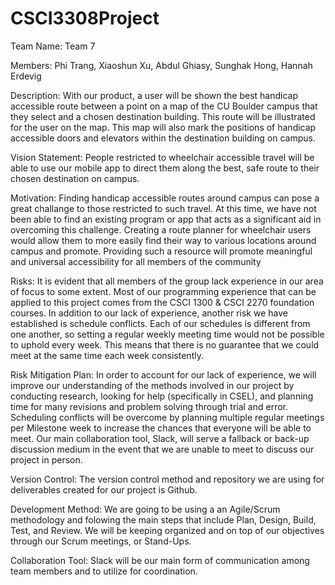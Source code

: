 # CSCI3308Project

Team Name: Team 7

Members: Phi Trang, Xiaoshun Xu, Abdul Ghiasy, Sunghak Hong, Hannah Erdevig 

Description: With our product, a user will be shown the best handicap accessible route between a point on a map of the CU Boulder campus that they select and a chosen destination building. This route will be illustrated for the user on the map. This map will also mark the positions of handicap accessible doors and elevators within the destination building on campus.

Vision Statement: People restricted to wheelchair accessible travel will be able to use our mobile app to direct them along the best, safe route to their chosen destination on campus.

Motivation:  Finding handicap accessible routes around campus can pose a great challange to those restricted to such travel. At this time, we have not been able to find an existing program or app that acts as a significant aid in overcoming this challenge. Creating a route planner for wheelchair users would allow them to more easily find their way to various locations around campus and promote. Providing such a resource will promote meaningful and universal accessibility for all members of the community

Risks: It is evident that all members of the group lack experience in our area of focus to some extent. Most of our programming experience that can be applied to this project comes from the CSCI 1300 & CSCI 2270 foundation courses. In addition to our lack of experience, another risk we have established is schedule conflicts. Each of our schedules is different from one another, so setting a regular weekly meeting time would not be possible to uphold every week. This means that there is no guarantee that we could meet at the same time each week consistently.

Risk Mitigation Plan: In order to account for our lack of experience, we will improve our understanding of the methods involved in our project by conducting research, looking for help (specifically in CSEL), and planning time for many revisions and problem solving through trial and error. Scheduling conflicts will be overcome by planning multiple regular meetings per Milestone week to increase the chances that everyone will be able to meet. Our main collaboration tool, Slack, will serve a fallback or back-up discussion medium in the event that we are unable to meet to discuss our project in person.

Version Control: The version control method and repository we are using for deliverables created for our project is Github.

Development Method: We are going to be using a an Agile/Scrum methodology and folowing the main steps that include Plan, Design, Build, Test, and Review. We will be keeping organized and on top of our objectives through our Scrum meetings, or Stand-Ups. 

Collaboration Tool: Slack will be our main form of communication among team members and to utilize for coordination.

